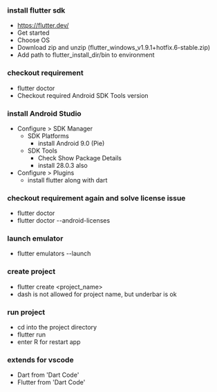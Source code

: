 ### install flutter sdk
  - https://flutter.dev/
  - Get started
  - Choose OS
  - Download zip and unzip (flutter_windows_v1.9.1+hotfix.6-stable.zip)
  - Add path to flutter_install_dir/bin to environment

### checkout requirement
  - flutter doctor
  - Checkout required Android SDK Tools version

### install Android Studio
  - Configure > SDK Manager
    - SDK Platforms
      - install Android 9.0 (Pie)
    - SDK Tools
      - Check Show Package Details
      - install 28.0.3 also
  - Configure > Plugins
    - install flutter along with dart

### checkout requirement again and solve license issue
  - flutter doctor
  - flutter doctor --android-licenses

### launch emulator
  - flutter emulators --launch <emulator id>

### create project
  - flutter create <project_name>
  - dash is not allowed for project name, but underbar is ok

### run project
  - cd into the project directory
  - flutter run
  - enter R for restart app

### extends for vscode
  - Dart from 'Dart Code'
  - Flutter from 'Dart Code'